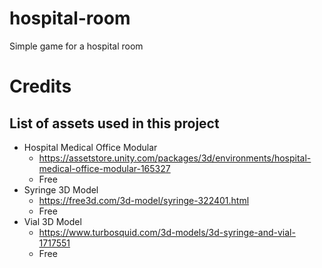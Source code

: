 # hospital-room
Simple game for a hospital room

# Credits
## List of assets used in this project 
* Hospital Medical Office Modular
	* https://assetstore.unity.com/packages/3d/environments/hospital-medical-office-modular-165327
	* Free
* Syringe 3D Model
	* https://free3d.com/3d-model/syringe-322401.html
	* Free
* Vial 3D Model 
	* https://www.turbosquid.com/3d-models/3d-syringe-and-vial-1717551
	* Free 
